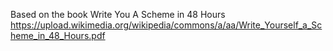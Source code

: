 
Based on the book Write You A Scheme in 48 Hours
https://upload.wikimedia.org/wikipedia/commons/a/aa/Write_Yourself_a_Scheme_in_48_Hours.pdf
